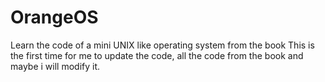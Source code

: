 # OrangeOS
Learn the code of a mini UNIX like operating system from the book
This is the first time for me to update the code, all the code from the book and maybe i will modify it.
